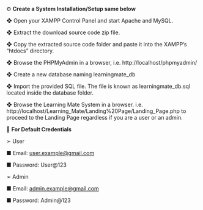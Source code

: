⚙ **Create a System Installation/Setup same below**

❖ Open your XAMPP Control Panel and start Apache and MySQL.

❖ Extract the download source code zip file.

❖ Copy the extracted source code folder and paste it into the XAMPP’s “htdocs” directory. 

❖ Browse the PHPMyAdmin in a browser, i.e. http://localhost/phpmyadmin/

❖ Create a new database naming learningmate_db

❖ Import the provided SQL file. The file is known as learningmate_db.sql located inside the database folder.

❖ Browse the Learning Mate System in a browser. i.e. http://localhost/Learning_Mate/Landing%20Page/Landing_Page.php to proceed to the Landing Page regardless if you are a user or an admin.

🔑 **For Default Credentials**

➢ User

■ Email: user.example@gmail.com

■ Password: User@123

➢ Admin

■ Email: admin.example@gmail.com

■ Password: Admin@123

